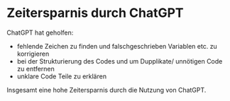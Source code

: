 # Zeitersparnis durch ChatGPT

ChatGPT hat geholfen:

- fehlende Zeichen zu finden und falschgeschrieben Variablen etc. zu korrigieren
- bei der Strukturierung des Codes und um Dupplikate/ unnötigen Code zu entfernen
- unklare Code Teile zu erklären

Insgesamt eine hohe Zeitersparnis durch die Nutzung von ChatGPT.